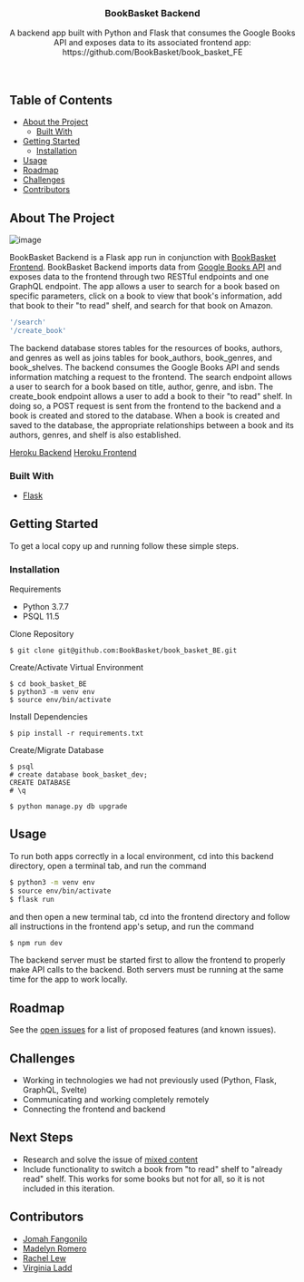 <!-- PROJECT LOGO -->
<br />
<p align="center">
  <a href="https://github.com/BookBasket/book_basket_BE">
  </a>

  <h3 align="center">BookBasket Backend</h3>

  <p align="center">
    A backend app built with Python and Flask that consumes the Google Books API and exposes data to its associated frontend app:
    https://github.com/BookBasket/book_basket_FE
    <br />
    <br />
    <br />
  </p>
</p>



<!-- TABLE OF CONTENTS -->
## Table of Contents

* [About the Project](#about-the-project)
  * [Built With](#built-with)
* [Getting Started](#getting-started)
  * [Installation](#installation)
* [Usage](#usage)
* [Roadmap](#roadmap)
* [Challenges](#challenges)
* [Contributors](#contributors)



<!-- ABOUT THE PROJECT -->
## About The Project

![image](https://user-images.githubusercontent.com/48839191/79525569-6df06000-8020-11ea-8265-66b021361fc5.png)

BookBasket Backend is a Flask app run in conjunction with [BookBasket Frontend](https://github.com/BookBasket/book_basket_FE). BookBasket Backend imports data from [Google Books API](https://developers.google.com/books) and exposes data to the frontend through two RESTful endpoints and one GraphQL endpoint. The app allows a user to search for a book based on specific parameters, click on a book to view that book's information, add that book to their "to read" shelf, and search for that book on Amazon.

```sh
'/search'
'/create_book'
```

The backend database stores tables for the resources of books, authors, and genres as well as joins tables for book_authors, book_genres, and book_shelves. The backend consumes the Google Books API and sends information matching a request to the frontend. The search endpoint allows a user to search for a book based on title, author, genre, and isbn. The create_book endpoint allows a user to add a book to their "to read" shelf. In doing so, a POST request is sent from the frontend to the backend and a book is created and stored to the database. When a book is created and saved to the database, the appropriate relationships between a book and its authors, genres, and shelf is also established.

[Heroku Backend](https://book-basket-be.herokuapp.com/)
[Heroku Frontend]()

### Built With

* [Flask](https://flask.palletsprojects.com/en/1.1.x/)


<!-- GETTING STARTED -->
## Getting Started

To get a local copy up and running follow these simple steps.

### Installation
 
Requirements
- Python 3.7.7
- PSQL 11.5

Clone Repository
```
$ git clone git@github.com:BookBasket/book_basket_BE.git
```

Create/Activate Virtual Environment
```
$ cd book_basket_BE
$ python3 -m venv env
$ source env/bin/activate
```

Install Dependencies
```
$ pip install -r requirements.txt
```

Create/Migrate Database
```
$ psql
# create database book_basket_dev;
CREATE DATABASE
# \q

$ python manage.py db upgrade
```

<!-- USAGE EXAMPLES -->
## Usage

To run both apps correctly in a local environment, cd into this backend directory, open a terminal tab, and run the command
```sh
$ python3 -m venv env
$ source env/bin/activate
$ flask run
```
and then open a new terminal tab, cd into the frontend directory and follow all instructions in the frontend app's setup, and run the command
```sh
$ npm run dev
```
The backend server must be started first to allow the frontend to properly make API calls to the backend. Both servers must be running at the same time for the app to work locally.



<!-- ROADMAP -->
## Roadmap

See the [open issues](https://github.com/BookBasket/book_basket_BE/issues) for a list of proposed features (and known issues).


<!-- CHALLENGES -->
## Challenges

* Working in technologies we had not previously used (Python, Flask, GraphQL, Svelte)
* Communicating and working completely remotely
* Connecting the frontend and backend

<!-- NEXT STEPS -->
## Next Steps

* Research and solve the issue of [mixed content](https://developers.google.com/web/fundamentals/security/prevent-mixed-content/what-is-mixed-content)
* Include functionality to switch a book from "to read" shelf to "already read" shelf. This works for some books but not for all, so it is not included in this iteration.

<!-- CONTRIBUTORS -->
## Contributors

* [Jomah Fangonilo](https://github/jfangonilo)
* [Madelyn Romero](https://github/madelynrr)
* [Rachel Lew](https://github/rlew421)
* [Virginia Ladd](https://github.com/vladd-png)





<!-- MARKDOWN LINKS & IMAGES -->
<!-- https://www.markdownguide.org/basic-syntax/#reference-style-links -->
[contributors-shield]: https://img.shields.io/github/contributors/othneildrew/Best-README-Template.svg?style=flat-square
[contributors-url]: https://github.com/othneildrew/Best-README-Template/graphs/contributors
[forks-shield]: https://img.shields.io/github/forks/othneildrew/Best-README-Template.svg?style=flat-square
[forks-url]: https://github.com/othneildrew/Best-README-Template/network/members
[stars-shield]: https://img.shields.io/github/stars/othneildrew/Best-README-Template.svg?style=flat-square
[stars-url]: https://github.com/othneildrew/Best-README-Template/stargazers
[issues-shield]: https://img.shields.io/github/issues/othneildrew/Best-README-Template.svg?style=flat-square
[issues-url]: https://github.com/othneildrew/Best-README-Template/issues
[license-shield]: https://img.shields.io/github/license/othneildrew/Best-README-Template.svg?style=flat-square
[license-url]: https://github.com/othneildrew/Best-README-Template/blob/master/LICENSE.txt
[linkedin-shield]: https://img.shields.io/badge/-LinkedIn-black.svg?style=flat-square&logo=linkedin&colorB=555
[linkedin-url]: https://linkedin.com/in/othneildrew
[product-screenshot]: images/screenshot.png
